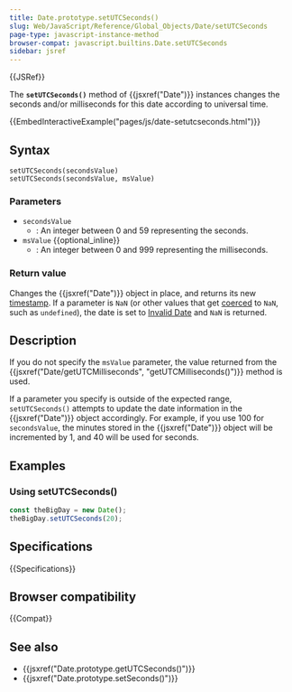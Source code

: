 ```yaml
---
title: Date.prototype.setUTCSeconds()
slug: Web/JavaScript/Reference/Global_Objects/Date/setUTCSeconds
page-type: javascript-instance-method
browser-compat: javascript.builtins.Date.setUTCSeconds
sidebar: jsref
---
```


{{JSRef}}

The **`setUTCSeconds()`** method of {{jsxref("Date")}} instances changes the seconds and/or milliseconds for this date according to universal time.

{{EmbedInteractiveExample("pages/js/date-setutcseconds.html")}}

## Syntax

```js-nolint
setUTCSeconds(secondsValue)
setUTCSeconds(secondsValue, msValue)
```

### Parameters

- `secondsValue`
  - : An integer between 0 and 59 representing the seconds.
- `msValue` {{optional_inline}}
  - : An integer between 0 and 999 representing the milliseconds.

### Return value

Changes the {{jsxref("Date")}} object in place, and returns its new [timestamp](/en-US/docs/Web/JavaScript/Reference/Global_Objects/Date#the_epoch_timestamps_and_invalid_date). If a parameter is `NaN` (or other values that get [coerced](/en-US/docs/Web/JavaScript/Reference/Global_Objects/Number#number_coercion) to `NaN`, such as `undefined`), the date is set to [Invalid Date](/en-US/docs/Web/JavaScript/Reference/Global_Objects/Date#the_epoch_timestamps_and_invalid_date) and `NaN` is returned.

## Description

If you do not specify the `msValue` parameter, the value returned from the
{{jsxref("Date/getUTCMilliseconds", "getUTCMilliseconds()")}} method is
used.

If a parameter you specify is outside of the expected range,
`setUTCSeconds()` attempts to update the date information in the
{{jsxref("Date")}} object accordingly. For example, if you use 100 for
`secondsValue`, the minutes stored in the {{jsxref("Date")}} object will be
incremented by 1, and 40 will be used for seconds.

## Examples

### Using setUTCSeconds()

```js
const theBigDay = new Date();
theBigDay.setUTCSeconds(20);
```

## Specifications

{{Specifications}}

## Browser compatibility

{{Compat}}

## See also

- {{jsxref("Date.prototype.getUTCSeconds()")}}
- {{jsxref("Date.prototype.setSeconds()")}}
